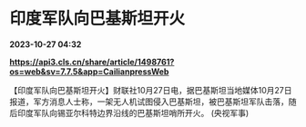 # 印度军队向巴基斯坦开火

**2023-10-27 04:32**

**https://api3.cls.cn/share/article/1498761?os=web&sv=7.7.5&app=CailianpressWeb**

【印度军队向巴基斯坦开火】财联社10月27日电，据巴基斯坦当地媒体10月27日报道，军方消息人士称，一架无人机试图侵入巴基斯坦，被巴基斯坦军队击落，随后印度军队向锡亚尔科特边界沿线的巴基斯坦哨所开火。 (央视军事)